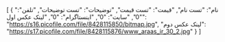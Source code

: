 [
  {
    "نام": "تست نام",
    "قیمت": "تست قیمت",
    "توضیحات": "تست توضیحات",
    "تلفن": "0",
    "سایت": "0",
    "اینستاگرام": "0",
    "لینک عکس اول": "https://s16.picofile.com/file/8428115850/bitmap.jpg",
    "لینک عکس دوم": "https://s17.picofile.com/file/8428115876/www_araas_ir_30_2.jpg"
  }
]